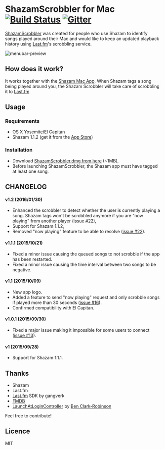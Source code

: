 ShazamScrobbler for Mac [![Build Status](https://travis-ci.org/stephanebruckert/ShazamScrobbler.svg?branch=master)](https://travis-ci.org/stephanebruckert/ShazamScrobbler) [![Gitter](https://badges.gitter.im/Join%20Chat.svg)](https://gitter.im/stephanebruckert/ShazamScrobbler?utm_source=badge&utm_medium=badge&utm_campaign=pr-badge)
=================

[ShazamScrobbler](http://shazamscrobbler.com) was created for people who use Shazam to identify songs played around their Mac and would like to keep an updated playback history using [Last.fm](http://www.last.fm/)'s scrobbling service.

![menubar-preview](https://cloud.githubusercontent.com/assets/1932338/10404677/7d1ffe58-6ed4-11e5-99d0-c29480a0bfda.png)

## How does it work?

It works together with the [Shazam Mac App](https://itunes.apple.com/us/app/shazam/id897118787?mt=12). When Shazam tags a song being played around you, the Shazam Scrobbler will take care of scrobbling it to [Last.fm](http://last.fm).

## Usage

### Requirements

 - OS X Yosemite/El Capitan
 - Shazam 1.1.2 (get it from the [App Store](https://itunes.apple.com/en/app/shazam/id897118787?mt=12))

### Installation

 - Download [ShazamScrobbler.dmg from here](https://github.com/stephanebruckert/ShazamScrobbler/releases) (~1MB),
 - Before launching ShazamScrobbler, the Shazam app must have tagged at least one song.

## CHANGELOG

#### v1.2 (2016/01/30)

 - Enhanced the scrobbler to detect whether the user is currently playing a song. Shazam tags won't be scrobbled anymore if you are "now playing" from another player ([issue #22](https://github.com/stephanebruckert/ShazamScrobbler/issues/22)),
 - Support for Shazam 1.1.2,
 - Removed "now playing" feature to be able to resolve ([issue #22](https://github.com/stephanebruckert/ShazamScrobbler/issues/22)).

#### v1.1.1 (2015/10/21)

 - Fixed a minor issue causing the queued songs to not scrobble if the app has been restarted.
 - Fixed a minor issue causing the time interval between two songs to be negative.

#### v1.1 (2015/10/09)

 - New app logo.
 - Added a feature to send "now playing" request and only scrobble songs if played more than 30 seconds ([issue #16](https://github.com/stephanebruckert/ShazamScrobbler/issues/16)).
 - Confirmed compatibility with El Capitan.

#### v1.0.1 (2015/09/30)

 - Fixed a major issue making it impossible for some users to connect ([issue #13](https://github.com/stephanebruckert/ShazamScrobbler/issues/13)).

#### v1 (2015/09/28)

 - Support for Shazam 1.1.1.

## Thanks

 - Shazam
 - Last.fm
 - [Last.fm](https://github.com/gangverk/LastFm) SDK by gangverk
 - [FMDB](https://github.com/ccgus/fmdb)
 - [LaunchAtLoginController](https://github.com/Mozketo/LaunchAtLoginController) by [Ben Clark-Robinson](https://github.com/Mozketo)

Feel free to contribute!
 
## Licence

MIT